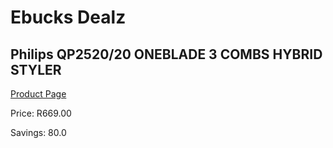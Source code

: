 
# Ebucks Dealz
## Philips QP2520/20 ONEBLADE 3 COMBS HYBRID STYLER
[Product Page](https://www.ebucks.com/web/shop/productSelected.do?prodId=1186901726&catId=1186081080)

Price: R669.00

Savings: 80.0


	